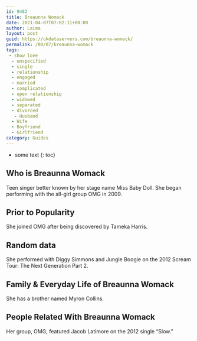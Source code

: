 ```yaml
---
id: 9482
title: Breaunna Womack
date: 2021-04-07T07:02:11+00:00
author: Laima
layout: post
guid: https://ukdataservers.com/breaunna-womack/
permalink: /04/07/breaunna-womack
tags:
 - show love
  - unspecified
  - single
  - relationship
  - engaged
  - married
  - complicated
  - open relationship
  - widowed
  - separated
  - divorced
   - Husband
  - Wife
  - Boyfriend
  - Girlfriend
category: Guides
---
```


* some text
{: toc}


## Who is Breaunna Womack
                  
                  
                  
Teen singer better known by her stage name Miss Baby Doll. She began performing with the all-girl group OMG in 2009. 
                  
              
            
              
            
                
                
                
## Prior to Popularity
                  
                  
                  
She joined OMG after being discovered by Tameka Harris. 
                  
              
            
              
            
                
                
                
## Random data
                  
                  
                  
She performed with Diggy Simmons and Jungle Boogie on the 2012 Scream Tour: The Next Generation Part 2. 
                  
              
            
              
            
                
                
                
## Family & Everyday Life of Breaunna Womack
                  
                  
                  
She has a brother named Myron Collins. 
                  
              
            
              
            
                
                
                
## People Related With Breaunna Womack
                  
                  
                  
Her group, OMG, featured Jacob Latimore on the 2012 single &#8220;Slow.&#8221; 
                  
              
            
              
            
                
              
            
              
              
            
            
              
            
          
          
          